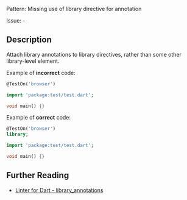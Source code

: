 Pattern: Missing use of library directive for annotation

Issue: -

## Description

Attach library annotations to library directives, rather than some other library-level element.

Example of **incorrect** code:
```dart
@TestOn('browser')

import 'package:test/test.dart';

void main() {}
```

Example of **correct** code:
```dart
@TestOn('browser')
library;

import 'package:test/test.dart';

void main() {}
```

## Further Reading

* [Linter for Dart - library_annotations](https://dart-lang.github.io/linter/lints/library_annotations.html)